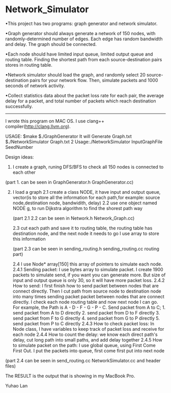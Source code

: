# Network_Simulator
•This project has two programs: graph generator and network simulator. 

•Graph generator should always generate a network of 150 nodes, with randomly-determined number of edges. Each edge has random bandwidth and delay. The graph should be connected.  

•Each node should have limited input queue, limited output queue and routing table. Finding the shortest path from each source-destination pairs stores in routing table. 

•Network simulator should load the graph, and randomly select 20 source-destination pairs for your network flow. Then, simulate packets and 1000 seconds of network activity. 

•Collect statistics data about the packet loss rate for each pair, the average delay for a packet, and total number of packets which reach destination successfully.

------------------------------------------------------------------------------------------------------------------------------
I wrote this program on MAC OS. I use clang++ compiler(http://clang.llvm.org). 

USAGE:
$make
$./GraphGenerator
It will Generate Graph.txt
$./NetworkSimulator Graph.txt 2
Usage:./NetworkSimulator InputGraphFile SeedNumber



Design ideas:

1. I create a graph, runing DFS/BFS to check all 150 nodes is connected to each other

(part 1. can be seen in GraphGenerator.h GraphGenerator.cc)

2. I load a graph
	2.1 create a class NODE, it have input and output queue, vector(is to store all the information for each path,for example: source node,destination node, bandwidith, delay)
	2.2 use one object named NODE g, to run Dijkstra algorithm to find the shorest path way 

	(part 2.1 2.2 can be seen in Network.h Network_Graph.cc)

	2.3 cut each path and save it to routing table, the routing table has destination node, and the next node it needs to go
	I use array to store this information

	(part 2.3 can be seen in sending_routing.h sending_routing.cc routing part)

	2.4 I use Node* array[150] this array of pointers to simulate each node. 
		2.4.1 Sending packet: I use bytes array to simulate packet. I create 1900 packets to simulate send, if you want you can generate more. But size of input and output queue is only 30, so it will have more packet loss. 
		2.4.2 How to send: I first finish how to send packet between nodes that are connect directly. Then I cut path from source node to destination node into many times sending packet packet between nodes that are connect directly. I check each node routing table and now next node I can go.
		For example, the Path is A - D - F - G - P - C. 
			Send packet from A to C;
				1. send packet from A to D directly
				2. send packet from D to F directly
				3. send packet from F to G directly
				4. send packet from G to P directly
				5. send packet from P to C directly
		2.4.3 How to check packet loss: In Node class, I have variables to keep track of packet loss and receive for each node
		2.4.4 How to count the delay: we know each direct path's delay, cut long path into small paths, and add delay together
		2.4.5 How to simulate packet on the path: I use global queue, using First Come First Out. I put the packets into queue, first come first put into next node

(part 2.4 can be seen in send_routing.cc NetworkSimulator.cc and header files)

The RESULT is the output that is showing in my MacBook Pro.

Yuhao Lan
